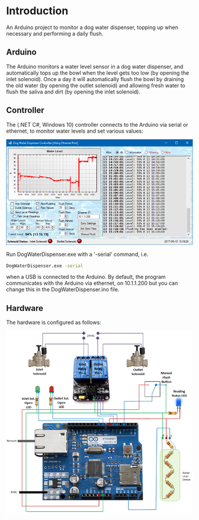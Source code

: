 # Introduction

An Arduino project to monitor a dog water dispenser, topping up when necessary and performing a daily flush.

## Arduino
The Arduino monitors a water level sensor in a dog water dispenser, and automatically tops up the bowl when the level gets too low (by opening the inlet solenoid). Once a day it will automatically flush the bowl by draining the old water (by opening the outlet solenoid) and allowing fresh water to flush the saliva and dirt (by opening the inlet solenoid).

## Controller
The (.NET C#, Windows 10) controller connects to the Arduino via serial or ethernet, to monitor water levels and set various values:

![Screenshot of Controller](Controller.png?raw=true)

Run DogWaterDispenser.exe with a '-serial' command, i.e.
```sh
DogWaterDispenser.exe -serial
```
when a USB is connected to the Arduino. By default, the program communicates with the Arduino via ethernet, on 10.1.1.200 but you can change this in the DogWaterDispenser.ino file.

## Hardware
The hardware is configured as follows:

![Hardware](Circuit.png?raw=true)

